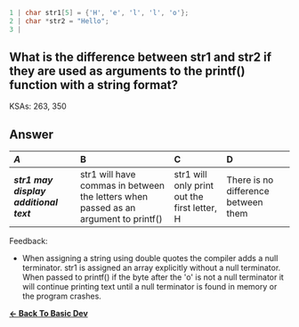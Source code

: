 ```c
1 | char str1[5] = {'H', 'e', 'l', 'l', 'o'};
2 | char *str2 = "Hello";
3 | 
```

## What is the difference between str1 and str2 if they are used as arguments to the printf() function with a string format?

KSAs: 263, 350

## Answer
| ***A*** | B | C | D |
| :--- | :--- | :--- | :--- |
| ***str1 may display additional text*** | str1 will have commas in between the letters when passed as an argument to printf() | str1 will only print out the first letter, H | There is no difference between them |


Feedback:

- When assigning a string using double quotes the compiler adds a null terminator. str1 is assigned an array explicitly without a null terminator. When passed to printf() if the byte after the 'o' is not a null terminator it will continue printing text until a null terminator is found in memory or the program crashes.

[**<- Back To Basic Dev**](../../../Basic_Dev.md)

